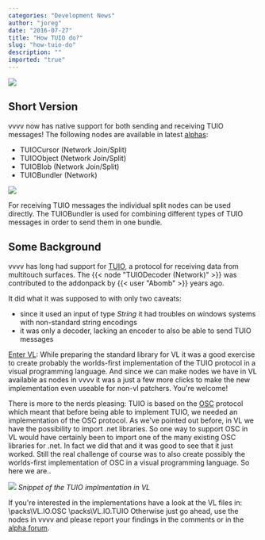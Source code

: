 ```yaml
---
categories: "Development News"
author: "joreg"
date: "2016-07-27"
title: "How TUIO do?"
slug: "how-tuio-do"
description: ""
imported: "true"
---
```



![](tuio_logo.png)

## Short Version
vvvv now has native support for both sending and receiving TUIO messages!
The following nodes are available in latest [alphas](https://vvvv.org/downloads/previews):
* TUIOCursor (Network Join/Split)
* TUIOObject (Network Join/Split)
* TUIOBlob (Network Join/Split)
* TUIOBundler (Network)

![](tuio.gif) 

For receiving TUIO messages the individual split nodes can be used directly. The TUIOBundler is used for combining different types of TUIO messages in order to send them in one bundle. 

## Some Background
vvvv has long had support for [TUIO](http://tuio.org), a protocol for receiving data from multitouch surfaces. The {{< node "TUIODecoder (Network)" >}}  was contributed to the addonpack by {{< user "Abomb" >}} years ago. 

It did what it was supposed to with only two caveats: 
* since it used an input of type *String* it had troubles on windows systems with non-standard string encodings
* it was only a decoder, lacking an encoder to also be able to send TUIO messages

[Enter VL](https://betadocs.vvvv.org/using-vvvv/vl.html): While preparing the standard library for VL it was a good exercise to create probably the worlds-first implementation of the TUIO protocol in a visual programming language. And since we can make nodes we have in VL available as nodes in vvvv it was a just a few more clicks to make the new implementation even useable for non-vl patchers. You're welcome!

There is more to the nerds pleasing: TUIO is based on the [OSC](http://opensoundcontrol.org) protocol which meant that before being able to implement TUIO, we needed an implementation of the OSC protocol. As we've pointed out before, in VL we have the possibility to import .net libraries. So one way to support OSC in VL would have certainly been to import one of the many existing OSC libraries for .net. In fact we did that and it was good to see that it just worked. Still the real challenge of course was to also create possibly the worlds-first implementation of OSC in a visual programming language. So here we are..

![](tuio-vl.png)
*Snippet of the TUIO implmentation in VL*

If you're interested in the implementations have a look at the VL files in:
 \packs\VL.IO.OSC
 \packs\VL.IO.TUIO
Otherwise just go ahead, use the nodes in vvvv and please report your findings in the comments or in the [alpha forum](https://discourse.vvvv.org).


